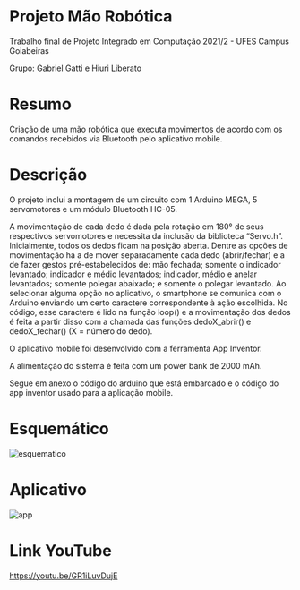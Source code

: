 # Projeto Mão Robótica
Trabalho final de Projeto Integrado em Computação 2021/2 - UFES Campus Goiabeiras

Grupo: Gabriel Gatti e Hiuri Liberato



# Resumo
Criação de uma mão robótica que executa movimentos de acordo com os comandos recebidos via Bluetooth pelo aplicativo mobile.

# Descrição
O projeto inclui a montagem de um circuito com 1 Arduino MEGA, 5 servomotores e um módulo Bluetooth HC-05. 

A movimentação de cada dedo é dada pela rotação em 180° de seus respectivos servomotores e necessita da inclusão da biblioteca “Servo.h”. Inicialmente, todos os dedos ficam na posição aberta. Dentre as opções de movimentação há a de mover separadamente cada dedo (abrir/fechar) e a de fazer gestos pré-estabelecidos de: mão fechada; somente o indicador levantado; indicador e médio levantados; indicador, médio e anelar levantados; somente polegar abaixado; e somente o polegar levantado. Ao selecionar alguma opção no aplicativo, o smartphone se comunica com o Arduino enviando um certo caractere correspondente à ação escolhida. No código, esse caractere é lido na função loop() e a movimentação dos dedos é feita a partir disso com a chamada das funções dedoX_abrir() e dedoX_fechar() (X = número do dedo). 

O aplicativo mobile foi desenvolvido com a ferramenta App Inventor.

A alimentação do sistema é feita com um power bank de 2000 mAh.

Segue em anexo o código do arduino que está embarcado e o código do app inventor usado para a aplicação mobile.

# Esquemático

![esquematico](https://user-images.githubusercontent.com/91709443/159102819-50d15b38-3bfc-40f4-a313-5523d0e56f9a.png)

# Aplicativo

![app](https://user-images.githubusercontent.com/91709443/159103031-72a9edf5-d30f-4a8f-b1ea-0d1db710e770.png)

# Link YouTube

https://youtu.be/GR1iLuvDujE


